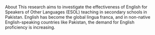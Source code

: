 About
This research aims to investigate the effectiveness of English for Speakers of Other Languages (ESOL) teaching in secondary schools in Pakistan. English has become the global lingua franca, and in non-native English-speaking countries like Pakistan, the demand for English proficiency is increasing.
